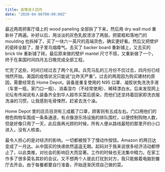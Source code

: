 ```yaml
---
title: 疫情进入四月
date: "2020-04-06T00:00:00Z"
---
```


最近两周把客厅墙上的 wood paneling 全部拆了下来，然后用 dry wall mud 重新补了两遍。补好以后，用淡淡的灰色乳胶漆涂了两层。把窗框和落地门的 moulding 也拆掉了，买了一块六一英尺的高端货色，确实更好看。然后又把壁炉的瓷砖全敲了，屋子里乌烟瘴气。去买了 backer board 重新铺上，又去买的 brick tile 重新铺了砖。最后原来做的壁炉 mantel 尺寸不搭，又重新做了一个，终于在美国时间四月五日晚完成全部工程。

忙完了这些，时间已经过去了两个礼拜。兵荒马乱的三月份不仅过去，四月份已经悄然开始。美国的疫情状况只能说“比昨天严重”。过去的两周因为购买建材的原因，需要经常去 Home Depot。装备是重复使用的 N95 口罩、凝胶状免洗洗手液（车里一瓶，家门口一瓶）、消毒湿巾（不经常使用）、稀释漂白水。后来发现网上论坛有传闻说有人装备齐全到华人超市买菜后感染，而他们还坚持着回家即洗衣服洗澡的习惯，让我感到毛骨悚然，赶紧去洗个澡。

Home Depot 里的店员目测有三成戴了口罩，顾客则有五成左右。门口用他们的橙色购物车围成一条条通道，有点像游乐场设施的排队围栏，以便控制购物人数，但是好像只用了一天，此后我再光顾的时候，所有人便从路线最短的那里开的小口进入，没有人核查。

最令人担心的是对经济的影响。一切都被按下了慢动作按钮。Amazon 的两日达变成了一月达。从中国买的快递依然遥遥无期。起码对于我来说很多经济活动都停止了，以此类推，对社会的影响巨大而显著。工作的时候也无法集中精力。在家工作多了很多莫名其妙的会议。又不想两个人彼此打扰到对方，我只能搬着电脑到餐厅去开会。由于每餐都要自行准备，开始逐渐厌烦自己做的菜。
